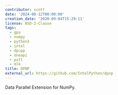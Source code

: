```yaml
---
contributor: scott
date: '2024-08-12T00:00:00'
creation_date: '2020-09-04T15:29:11'
license: BSD-2-Clause
tags:
  - gpu
  - numpy
  - python3
  - intel
  - dpcpp
  - oneapi
  - pstl
  - mlk
title: DPNP
external_url: https://github.com/IntelPython/dpnp
---
```


Data Parallel Extension for NumPy.
